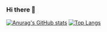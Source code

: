 ### Hi there 👋

<!--
**POL6463/POL6463** is a ✨ _special_ ✨ repository because its `README.md` (this file) appears on your GitHub profile.

Here are some ideas to get you started:

- 🔭 I’m currently working on ...
- 🌱 I’m currently learning ...
- 👯 I’m looking to collaborate on ...
- 🤔 I’m looking for help with ...
- 💬 Ask me about ...
- 📫 How to reach me: ...
- 😄 Pronouns: ...
- ⚡ Fun fact: ...
-->

[![Anurag's GitHub stats](https://github-readme-stats.vercel.app/api?username=POL6463)](https://github.com/anuraghazra/github-readme-stats)
[![Top Langs](https://github-readme-stats.vercel.app/api/top-langs/?username=POL6463)](https://github.com/anuraghazra/github-readme-stats)


